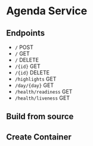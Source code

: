 # Agenda Service

## Endpoints

- `/` POST 
- `/` GET
- `/` DELETE
- `/{id}` GET
- `/{id}` DELETE
- `/highlights` GET
- `/day/{day}` GET
- `/health/readiness` GET
- `/health/liveness` GET


## Build from source

## Create Container